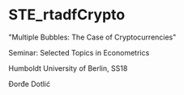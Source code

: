 # STE_rtadfCrypto

"Multiple Bubbles: The Case of Cryptocurrencies" 

Seminar: Selected Topics in Econometrics 

Humboldt University of Berlin, SS18 

Đorđe Dotlić
